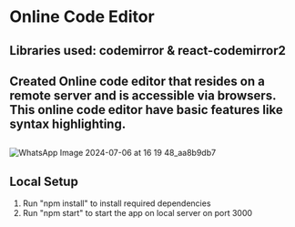 # Online Code Editor 

## Libraries used: codemirror & react-codemirror2
## Created Online code editor that resides on a remote server and is accessible via browsers. This online code editor have basic features like syntax highlighting.
##
![WhatsApp Image 2024-07-06 at 16 19 48_aa8b9db7](https://github.com/sukhdeep5443/EditEase/assets/131597488/d49a40b3-9f4c-4741-b601-8ce51cbec1be)



## Local Setup

1. Run "npm install" to install required dependencies
2. Run "npm start" to start the app on local server on port 3000
